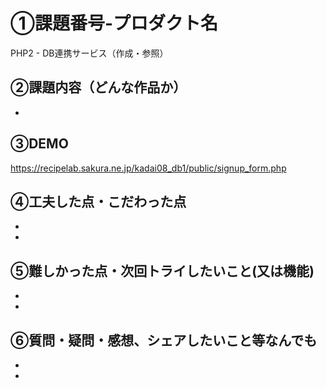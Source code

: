 # ①課題番号-プロダクト名
PHP2 - DB連携サービス（作成・参照）

## ②課題内容（どんな作品か）
- 

## ③DEMO
https://recipelab.sakura.ne.jp/kadai08_db1/public/signup_form.php

## ④工夫した点・こだわった点
- 
- 

## ⑤難しかった点・次回トライしたいこと(又は機能)
- 
- 


## ⑥質問・疑問・感想、シェアしたいこと等なんでも
- 
- 